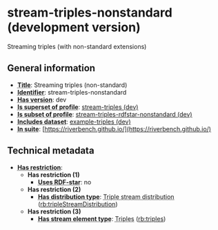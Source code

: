 # stream-triples-nonstandard (development version)

Streaming triples (with non-standard extensions)

## General information

- **<abbr title="A name given to the resource.">Title</abbr>**: Streaming triples (non-standard)
- **<abbr title="An unambiguous reference to the resource within a given context.">Identifier</abbr>**: stream-triples-nonstandard
- **<abbr title="Version tag of an artifact">Has version</abbr>**: dev
- **<abbr title="Indicates that this profile contains all datasets of the other profile">Is superset of profile</abbr>**: [stream-triples (dev)](https://riverbench.github.io/profiles/stream-triples/dev)
- **<abbr title="Indicates that this profile's datasets are all in the other profile">Is subset of profile</abbr>**: [stream-triples-rdfstar-nonstandard (dev)](https://riverbench.github.io/profiles/stream-triples-rdfstar-nonstandard/dev)
- **<abbr title="Indicates which datasets are included in the profile">Includes dataset</abbr>**: [example-triples (dev)](https://riverbench.github.io/datasets/example-triples/dev)
- **<abbr title="Indicates the benchmark suite to which a dataset or profile belongs">In suite</abbr>**: [https://riverbench.github.io/](https://riverbench.github.io/)

## Technical metadata

- **<abbr title="Has profile restriction. The restrictions are joined with the AND operator.">Has restriction</abbr>**: 
    - **Has restriction (1)**    
        - **<abbr title="Whether the dataset uses RDF-star features.">Uses RDF-star</abbr>**: no
    - **Has restriction (2)**    
        - **<abbr title="Indicates the type of RiverBench dataset distribution">Has distribution type</abbr>**: <abbr title="The dataset is distributed as a stream of RDF triples.">Triple stream distribution</abbr> ([rb:tripleStreamDistribution](https://riverbench.github.io/schema/dataset#tripleStreamDistribution))
    - **Has restriction (3)**    
        - **<abbr title="Indicates the type of contents of each stream element">Has stream element type</abbr>**: <abbr title="Triple streams consist of elements, where each element is an RDF graph.">Triples</abbr> ([rb:triples](https://riverbench.github.io/schema/dataset#triples))

